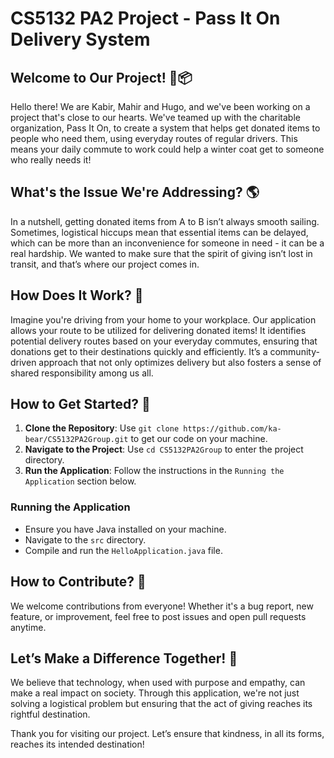 # CS5132 PA2 Project - Pass It On Delivery System

## Welcome to Our Project! 🚗📦

Hello there! We are Kabir, Mahir and Hugo, and we've been working on a project that's close to our hearts. We've teamed up with the charitable organization, Pass It On, to create a system that helps get donated items to people who need them, using everyday routes of regular drivers. This means your daily commute to work could help a winter coat get to someone who really needs it!

## What's the Issue We're Addressing? 🌎

In a nutshell, getting donated items from A to B isn’t always smooth sailing. Sometimes, logistical hiccups mean that essential items can be delayed, which can be more than an inconvenience for someone in need - it can be a real hardship. We wanted to make sure that the spirit of giving isn’t lost in transit, and that’s where our project comes in.

## How Does It Work? 🤔

Imagine you're driving from your home to your workplace. Our application allows your route to be utilized for delivering donated items! It identifies potential delivery routes based on your everyday commutes, ensuring that donations get to their destinations quickly and efficiently. It’s a community-driven approach that not only optimizes delivery but also fosters a sense of shared responsibility among us all.

## How to Get Started? 🚀

1. **Clone the Repository**: Use `git clone https://github.com/ka-bear/CS5132PA2Group.git` to get our code on your machine.
2. **Navigate to the Project**: Use `cd CS5132PA2Group` to enter the project directory.
3. **Run the Application**: Follow the instructions in the `Running the Application` section below.

### Running the Application

- Ensure you have Java installed on your machine.
- Navigate to the `src` directory.
- Compile and run the `HelloApplication.java` file.

## How to Contribute? 🤝

We welcome contributions from everyone! Whether it's a bug report, new feature, or improvement, feel free to post issues and open pull requests anytime.

## Let’s Make a Difference Together! 💖

We believe that technology, when used with purpose and empathy, can make a real impact on society. Through this application, we're not just solving a logistical problem but ensuring that the act of giving reaches its rightful destination.

Thank you for visiting our project. Let’s ensure that kindness, in all its forms, reaches its intended destination!